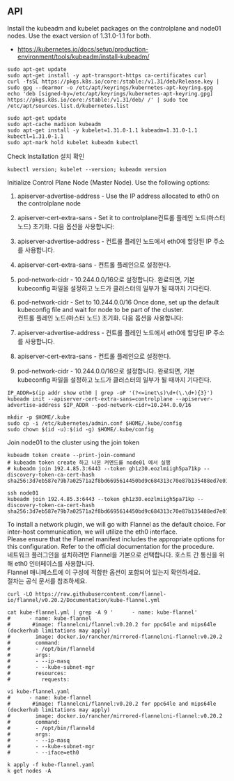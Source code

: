 ## API

Install the kubeadm and kubelet packages on the controlplane and node01 nodes.
Use the exact version of 1.31.0-1.1 for both.

- https://kubernetes.io/docs/setup/production-environment/tools/kubeadm/install-kubeadm/

```shell
sudo apt-get update
sudo apt-get install -y apt-transport-https ca-certificates curl
curl -fsSL https://pkgs.k8s.io/core:/stable:/v1.31/deb/Release.key | sudo gpg --dearmor -o /etc/apt/keyrings/kubernetes-apt-keyring.gpg
echo 'deb [signed-by=/etc/apt/keyrings/kubernetes-apt-keyring.gpg] https://pkgs.k8s.io/core:/stable:/v1.31/deb/ /' | sudo tee /etc/apt/sources.list.d/kubernetes.list

sudo apt-get update
sudo apt-cache madison kubeadm
sudo apt-get install -y kubelet=1.31.0-1.1 kubeadm=1.31.0-1.1 kubectl=1.31.0-1.1
sudo apt-mark hold kubelet kubeadm kubectl
```

Check Installation
설치 확인

```shell
kubectl version; kubelet --version; kubeadm version
```

Initialize Control Plane Node (Master Node). Use the following options:

1. apiserver-advertise-address - Use the IP address allocated to eth0 on the controlplane node
2. apiserver-cert-extra-sans - Set it to controlplane컨트롤 플레인 노드(마스터 노드) 초기화. 다음 옵션을 사용합니다:
3. apiserver-advertise-address - 컨트롤 플레인 노드에서 eth0에 할당된 IP 주소를 사용합니다.
4. apiserver-cert-extra-sans - 컨트롤 플레인으로 설정한다.
5. pod-network-cidr - 10.244.0.0/16으로 설정합니다.
   완료되면, 기본 kubeconfig 파일을 설정하고 노드가 클러스터의 일부가 될 때까지 기다린다.

6. pod-network-cidr - Set to 10.244.0.0/16
   Once done, set up the default kubeconfig file and wait for node to be part of the cluster. <br>
   컨트롤 플레인 노드(마스터 노드) 초기화. 다음 옵션을 사용합니다:
7. apiserver-advertise-address - 컨트롤 플레인 노드에서 eth0에 할당된 IP 주소를 사용합니다.
8. apiserver-cert-extra-sans - 컨트롤 플레인으로 설정한다.
9. pod-network-cidr - 10.244.0.0/16으로 설정합니다.
   완료되면, 기본 kubeconfig 파일을 설정하고 노드가 클러스터의 일부가 될 때까지 기다린다.

```shell
IP_ADDR=$(ip addr show eth0 | grep -oP '(?<=inet\s)\d+(\.\d+){3}')
kubeadm init --apiserver-cert-extra-sans=controlplane --apiserver-advertise-address $IP_ADDR --pod-network-cidr=10.244.0.0/16

mkdir -p $HOME/.kube
sudo cp -i /etc/kubernetes/admin.conf $HOME/.kube/config
sudo chown $(id -u):$(id -g) $HOME/.kube/config
```

Join node01 to the cluster using the join token

```shell
kubeadm token create --print-join-command
# kubeadm token create 하고 나온 커멘드를 node01 에서 실행
# kubeadm join 192.4.85.3:6443 --token gh1z30.eozlmiigh5pa71kp --discovery-token-ca-cert-hash sha256:3d7eb587e79b7a02571a2f8bd6695614450bd9c684313c70e87b135488ed7e01

ssh node01
kubeadm join 192.4.85.3:6443 --token gh1z30.eozlmiigh5pa71kp --discovery-token-ca-cert-hash sha256:3d7eb587e79b7a02571a2f8bd6695614450bd9c684313c70e87b135488ed7e01
```

To install a network plugin, we will go with Flannel as the default choice. For inter-host communication, we will utilize the eth0 interface. <br>
Please ensure that the Flannel manifest includes the appropriate options for this configuration.
Refer to the official documentation for the procedure. <br>
네트워크 플러그인을 설치하려면 Flannel을 기본으로 선택합니다. 호스트 간 통신을 위해 eth0 인터페이스를 사용합니다. <br>
Flannel 매니페스트에 이 구성에 적합한 옵션이 포함되어 있는지 확인하세요. <br>
절차는 공식 문서를 참조하세요.

```shell
curl -LO https://raw.githubusercontent.com/flannel-io/flannel/v0.20.2/Documentation/kube-flannel.yml

cat kube-flannel.yml | grep -A 9 '      - name: kube-flannel'
#      - name: kube-flannel
#       #image: flannelcni/flannel:v0.20.2 for ppc64le and mips64le (dockerhub limitations may apply)
#        image: docker.io/rancher/mirrored-flannelcni-flannel:v0.20.2
#        command:
#        - /opt/bin/flanneld
#        args:
#        - --ip-masq
#        - --kube-subnet-mgr
#        resources:
#          requests:

vi kube-flannel.yaml
#      - name: kube-flannel
#       #image: flannelcni/flannel:v0.20.2 for ppc64le and mips64le (dockerhub limitations may apply)
#        image: docker.io/rancher/mirrored-flannelcni-flannel:v0.20.2
#        command:
#        - /opt/bin/flanneld
#        args:
#        - --ip-masq
#        - --kube-subnet-mgr
#        - --iface=eth0

k apply -f kube-flannel.yaml
k get nodes -A
```
